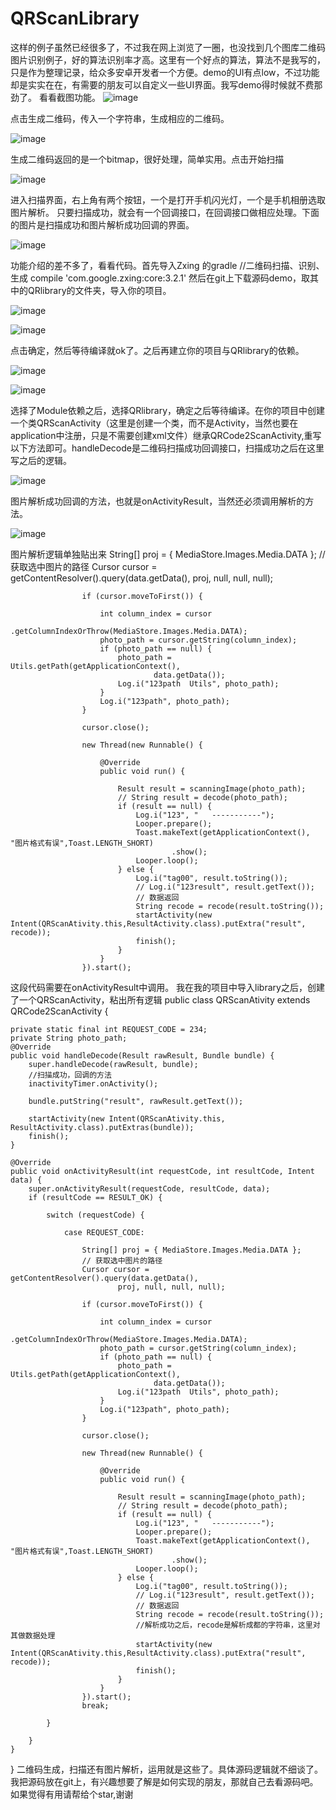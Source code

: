 # QRScanLibrary
这样的例子虽然已经很多了，不过我在网上浏览了一圈，也没找到几个图库二维码图片识别例子，好的算法识别率才高。这里有一个好点的算法，算法不是我写的，只是作为整理记录，给众多安卓开发者一个方便。demo的UI有点low，不过功能却是实实在在，有需要的朋友可以自定义一些UI界面。我写demo得时候就不费那劲了。
看看截图功能。
![image](https://github.com/SingleShu/QRScanLibrary/raw/master/imagecache/a.jpg)

点击生成二维码，传入一个字符串，生成相应的二维码。

![image](https://github.com/SingleShu/QRScanLibrary/raw/master/imagecache/b.jpg)

生成二维码返回的是一个bitmap，很好处理，简单实用。点击开始扫描

![image](https://github.com/SingleShu/QRScanLibrary/raw/master/imagecache/c.jpg)

进入扫描界面，右上角有两个按钮，一个是打开手机闪光灯，一个是手机相册选取图片解析。
只要扫描成功，就会有一个回调接口，在回调接口做相应处理。下面的图片是扫描成功和图片解析成功回调的界面。

![image](https://github.com/SingleShu/QRScanLibrary/raw/master/imagecache/d.jpg)

功能介绍的差不多了，看看代码。首先导入Zxing 的gradle
//二维码扫描、识别、生成
    compile 'com.google.zxing:core:3.2.1'
然后在git上下载源码demo，取其中的QRlibrary的文件夹，导入你的项目。

![image](https://github.com/SingleShu/QRScanLibrary/raw/master/imagecache/e.png)

![image](https://github.com/SingleShu/QRScanLibrary/raw/master/imagecache/f.png)

点击确定，然后等待编译就ok了。之后再建立你的项目与QRlibrary的依赖。

![image](https://github.com/SingleShu/QRScanLibrary/raw/master/imagecache/g.png)

![image](https://github.com/SingleShu/QRScanLibrary/raw/master/imagecache/h.png)

选择了Module依赖之后，选择QRlibrary，确定之后等待编译。在你的项目中创建一个类QRScanActivity（这里是创建一个类，而不是Activity，当然也要在application中注册，只是不需要创建xml文件）继承QRCode2ScanActivity,重写以下方法即可。handleDecode是二维码扫描成功回调接口，扫描成功之后在这里写之后的逻辑。

![image](https://github.com/SingleShu/QRScanLibrary/raw/master/imagecache/i.png)

图片解析成功回调的方法，也就是onActivityResult，当然还必须调用解析的方法。

![image](https://github.com/SingleShu/QRScanLibrary/raw/master/imagecache/j.png)

图片解析逻辑单独贴出来
 String[] proj = { MediaStore.Images.Media.DATA };
                    // 获取选中图片的路径
                    Cursor cursor = getContentResolver().query(data.getData(),
                            proj, null, null, null);

                    if (cursor.moveToFirst()) {

                        int column_index = cursor
                                .getColumnIndexOrThrow(MediaStore.Images.Media.DATA);
                        photo_path = cursor.getString(column_index);
                        if (photo_path == null) {
                            photo_path = Utils.getPath(getApplicationContext(),
                                    data.getData());
                            Log.i("123path  Utils", photo_path);
                        }
                        Log.i("123path", photo_path);
                    }

                    cursor.close();

                    new Thread(new Runnable() {

                        @Override
                        public void run() {

                            Result result = scanningImage(photo_path);
                            // String result = decode(photo_path);
                            if (result == null) {
                                Log.i("123", "   -----------");
                                Looper.prepare();
                                Toast.makeText(getApplicationContext(), "图片格式有误",Toast.LENGTH_SHORT)
                                        .show();
                                Looper.loop();
                            } else {
                                Log.i("tag00", result.toString());
                                // Log.i("123result", result.getText());
                                // 数据返回
                                String recode = recode(result.toString());
                                startActivity(new Intent(QRScanAtivity.this,ResultActivity.class).putExtra("result", recode));
                                finish();
                            }
                        }
                    }).start();
这段代码需要在onActivityResult中调用。
我在我的项目中导入library之后，创建了一个QRScanActivity，粘出所有逻辑
public class QRScanAtivity extends QRCode2ScanActivity {

    private static final int REQUEST_CODE = 234;
    private String photo_path;
    @Override
    public void handleDecode(Result rawResult, Bundle bundle) {
        super.handleDecode(rawResult, bundle);
        //扫描成功，回调的方法
        inactivityTimer.onActivity();

        bundle.putString("result", rawResult.getText());

        startActivity(new Intent(QRScanAtivity.this, ResultActivity.class).putExtras(bundle));
        finish();
    }

    @Override
    public void onActivityResult(int requestCode, int resultCode, Intent data) {
        super.onActivityResult(requestCode, resultCode, data);
        if (resultCode == RESULT_OK) {

            switch (requestCode) {

                case REQUEST_CODE:

                    String[] proj = { MediaStore.Images.Media.DATA };
                    // 获取选中图片的路径
                    Cursor cursor = getContentResolver().query(data.getData(),
                            proj, null, null, null);

                    if (cursor.moveToFirst()) {

                        int column_index = cursor
                                .getColumnIndexOrThrow(MediaStore.Images.Media.DATA);
                        photo_path = cursor.getString(column_index);
                        if (photo_path == null) {
                            photo_path = Utils.getPath(getApplicationContext(),
                                    data.getData());
                            Log.i("123path  Utils", photo_path);
                        }
                        Log.i("123path", photo_path);
                    }

                    cursor.close();

                    new Thread(new Runnable() {

                        @Override
                        public void run() {

                            Result result = scanningImage(photo_path);
                            // String result = decode(photo_path);
                            if (result == null) {
                                Log.i("123", "   -----------");
                                Looper.prepare();
                                Toast.makeText(getApplicationContext(), "图片格式有误",Toast.LENGTH_SHORT)
                                        .show();
                                Looper.loop();
                            } else {
                                Log.i("tag00", result.toString());
                                // Log.i("123result", result.getText());
                                // 数据返回
                                String recode = recode(result.toString());
                                //解析成功之后，recode是解析成都的字符串，这里对其做数据处理
                                startActivity(new Intent(QRScanAtivity.this,ResultActivity.class).putExtra("result", recode));
                                finish();
                            }
                        }
                    }).start();
                    break;

            }

        }
    }
}
二维码生成，扫描还有图片解析，运用就是这些了。具体源码逻辑就不细谈了。我把源码放在git上，有兴趣想要了解是如何实现的朋友，那就自己去看源码吧。
如果觉得有用请帮给个star,谢谢